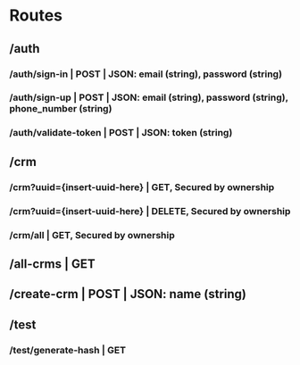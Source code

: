 
# Routes

## /auth
###  /auth/sign-in        | POST | JSON: email (string), password (string)
###  /auth/sign-up        | POST | JSON: email (string), password (string), phone_number (string)
###  /auth/validate-token | POST | JSON: token (string)

##  /crm
###     /crm?uuid={insert-uuid-here} | GET,  Secured by ownership 
###     /crm?uuid={insert-uuid-here} | DELETE, Secured by ownership
###     /crm/all                     | GET, Secured by ownership




## /all-crms | GET
## /create-crm | POST | JSON: name (string)



## /test
###  /test/generate-hash | GET
















